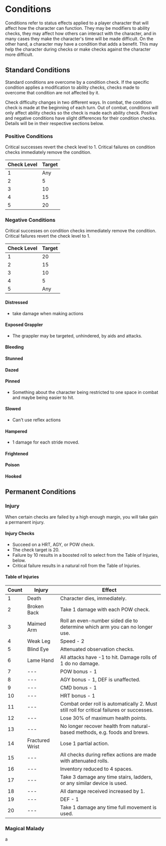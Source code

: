 # Conditions

Conditions refer to status effects applied to a player character that will affect how the character can function. They may be modifiers to ability checks, they may affect how others can interact with the character, and in many cases they make the character's time will be made difficult. On the other hand, a character may have a condition that adds a benefit. This may help the character during checks or make checks against the character more difficult.

## Standard Conditions

Standard conditions are overcome by a condition check. If the specific condition applies a modification to ability checks, checks made to overcome that condition are not affected by it.

Check difficulty changes in two different ways. In combat, the condition check is made at the beginning of each turn. Out of combat, conditions will only affect ability checks so the check is made each ability check. Positive and negative conditions have slight differences for their condition checks. Details will be in their respective sections below.

### Positive Conditions

Critical successes revert the check level to 1. Critical failures on condition checks immediately remove the condition.

|Check Level|Target|
|---|---|
|1|Any|
|2|5|
|3|10|
|4|15|
|5|20|

### Negative Conditions

Critical successes on condition checks immediately remove the condition. Critical failures revert the check level to 1.

|Check Level|Target|
|---|---|
|1|20|
|2|15|
|3|10|
|4|5|
|5|Any|

#### Distressed

- take damage when making actions

#### Exposed Grappler

- The grappler may be targeted, unhindered, by aids and attacks.

#### Bleeding

#### Stunned

#### Dazed

#### Pinned

- Something about the character being restricted to one space in combat and maybe being easier to hit.

#### Slowed

- Can't use reflex actions

#### Hampered

- 1 damage for each stride moved.

#### Frightened

#### Poison

#### Hooked

## Permanent Conditions

### Injury

When certain checks are failed by a high enough margin, you will take gain a permanent injury.

#### Injury Checks

- Succeed on a HRT, AGY, or POW check.
- The check target is 20.
- Failure by 10 results in a boosted roll to select from the Table of Injuries, below.
- Critical failure results in a natural roll from the Table of Injuries.

#### Table of Injuries

|Count|Injury|Effect|
|---|---|---|
|1|Death|Character dies, immediately.|
|2|Broken Back|Take 1 damage with each POW check.|
|3|Maimed Arm|Roll an even-number sided die to determine which arm you can no longer use.|
|4|Weak Leg|Speed - 2|
|5|Blind Eye|Attenuated observation checks.|
|6|Lame Hand|All attacks have -1 to hit. Damage rolls of 1 do no damage.|
|7|---|POW bonus - 1|
|8|---|AGY bonus - 1, DEF is unaffected.|
|9|---|CMD bonus - 1|
|10|---|HRT bonus - 1|
|11|---|Combat order roll is automatically 2. Must still roll for critical failures or successes.|
|12|---|Lose 30% of maximum health points.|
|13|---|No longer recover health from natural-based methods, e.g. foods and brews.|
|14|Fractured Wrist|Lose 1 partial action.|
|15|---|All checks during reflex actions are made with attenuated rolls.|
|16|---|Inventory reduced to 4 spaces.|
|17|---|Take 3 damage any time stairs, ladders, or any similar device is used.|
|18|---|All damage received increased by 1.|
|19|---|DEF - 1|
|20|---|Take 1 damage any time full movement is used.|

### Magical Malady

a

